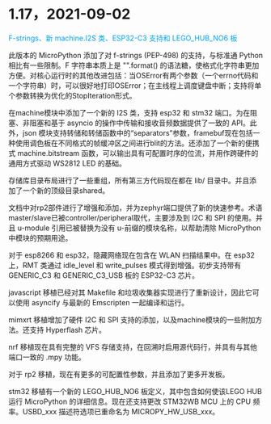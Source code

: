 # 1.17，2021-09-02

<span style="color:#00a2e8">F-strings、新 machine.I2S 类、ESP32-C3 支持和 LEGO_HUB_NO6 板</span>

此版本的 MicroPython 添加了对 f-strings (PEP-498) 的支持，与标准通 Python 相比有一些限制。F 字符串本质上是 "".format() 的语法糖，使格式化字符串更加方便。对核心运行时的其他改进包括：当OSError有两个参数（一个errno代码和一个字符串）时，可以很好地打印OSError；在主线程上调度键盘中断；支持将单个参数转换为优化的StopIteration形式。

在machine模块中添加了一个新的 I2S 类，支持 esp32 和 stm32 端口。为在阻塞、非阻塞和基于 asyncio 的操作中传输和接收音频数据提供了一致的 API。此外，json 模块支持转储和转储函数中的“separators”参数，framebuf现在包括一种使用调色板在不同格式的帧缓冲区之间进行blit的方法。还添加了一个新的便携式 machine.bitstream 函数，可以输出具有可配置时序的位流，并用作跨硬件的通用方式驱动 WS2812 LED 的基础。

存储库目录布局进行了一些重组，所有第三方代码现在都在 lib/ 目录中。并且添加了一个新的顶级目录shared。

文档中对rp2部件进行了增强和添加，并为zephyr端口提供了新的快速参考。术语master/slave已被controller/peripheral取代，主要涉及到 I2C 和 SPI 的使用。并且 u-module 引用已被替换为没有 u-前缀的模块名称，以帮助清除 MicroPython 中模块的预期用途。

对于 esp8266 和 esp32，隐藏网络现在包含在 WLAN 扫描结果中。在 esp32 上，RMT 类通过 idle_level 和 write_pulses 模式得到增强。初步支持带有 GENERIC_C3 和 GENERIC_C3_USB 板的 ESP32-C3 芯片。

javascript 移植已经对其 Makefile 和垃圾收集器实现进行了重新设计，因此它可以使用 asyncify 与最新的 Emscripten 一起编译和运行。

mimxrt 移植增加了硬件 I2C 和 SPI 支持的添加，以及machine模块的一些附加方法。还支持 Hyperflash 芯片。

nrf 移植现在具有完整的 VFS 存储支持，在回溯时启用源代码行，并具有与其他端口一致的 .mpy 功能。

对于 rp2 移植，现在有更多的可配置性参数，并且添加了更多开发板。

stm32 移植有一个新的 LEGO_HUB_NO6 板定义，其中包含如何使该LEGO HUB 运行 MicroPython 的详细信息。现在还支持更改 STM32WB MCU 上的 CPU 频率。USBD_xxx 描述符选项已重命名为 MICROPY_HW_USB_xxx。
